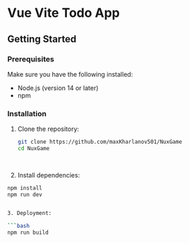 # Vue Vite Todo App

## Getting Started

### Prerequisites

Make sure you have the following installed:

- Node.js (version 14 or later)
- npm

### Installation

1. Clone the repository:

   ```bash
   git clone https://github.com/maxKharlanov501/NuxGame
   cd NuxGame
  
  
2. Install dependencies:

  ```bash
  npm install
  npm run dev


3. Deployment:

  ```bash
  npm run build